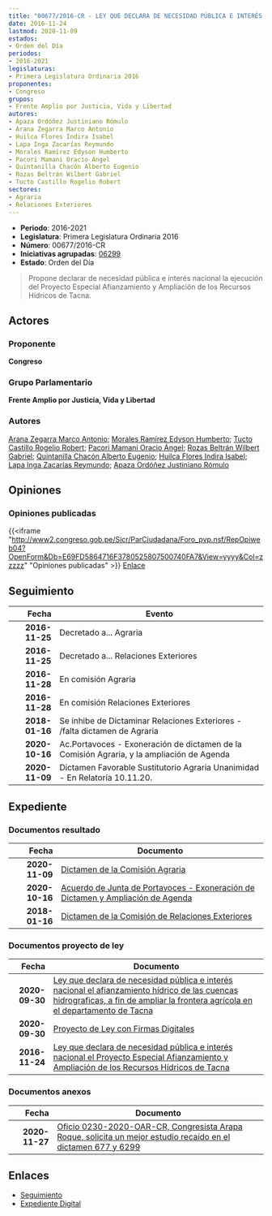 ```yaml
---
title: "00677/2016-CR - LEY QUE DECLARA DE NECESIDAD PÚBLICA E INTERÉS NACIONAL EL PROYECTO ESPECIAL AFIANZAMIENTO Y AMPLIACIÓN DE LOS RECURSOS HÍDRICOS DE TACNA"
date: 2016-11-24
lastmod: 2020-11-09
estados:
- Orden del Día
periodos:
- 2016-2021
legislaturas:
- Primera Legislatura Ordinaria 2016
proponentes:
- Congreso
grupos:
- Frente Amplio por Justicia, Vida y Libertad
autores:
- Apaza Ordóñez Justiniano Rómulo
- Arana Zegarra Marco Antonio
- Huilca Flores Indira Isabel
- Lapa Inga Zacarías Reymundo
- Morales Ramírez Edyson Humberto
- Pacori Mamani Oracio Ángel
- Quintanilla Chacón Alberto Eugenio
- Rozas Beltrán Wilbert Gabriel
- Tucto Castillo Rogelio Robert
sectores:
- Agraria
- Relaciones Exteriores
---
```

- **Periodo**: 2016-2021
- **Legislatura**: Primera Legislatura Ordinaria 2016
- **Número**: 00677/2016-CR
- **Iniciativas agrupadas**: [06299](../../06200/06299)
- **Estado**: Orden del Día

> Propone declarar de necesidad pública e interés nacional la ejecución del Proyecto Especial Afianzamiento y Ampliación de los Recursos Hídricos de Tacna.


## Actores

### Proponente

**Congreso**

### Grupo Parlamentario

**Frente Amplio por Justicia, Vida y Libertad**

### Autores

[Arana Zegarra Marco Antonio](mailto:mailto:marana@congreso.gob.pe); [Morales Ramírez Edyson Humberto](mailto:mailto:emorales@congreso.gob.pe); [Tucto Castillo Rogelio Robert](mailto:mailto:rtucto@congreso.gob.pe); [Pacori Mamani Oracio Ángel](mailto:mailto:opacori@congreso.gob.pe); [Rozas Beltrán Wilbert Gabriel](mailto:mailto:wrozas@congreso.gob.pe); [Quintanilla Chacón Alberto Eugenio](mailto:mailto:aquintanilla@congreso.gob.pe); [Huilca Flores Indira Isabel](mailto:mailto:ihuilca@congreso.gob.pe); [Lapa Inga Zacarías Reymundo](mailto:mailto:zlapa@congreso.gob.pe); [Apaza Ordóñez Justiniano Rómulo](mailto:mailto:japaza@congreso.gob.pe)

## Opiniones

### Opiniones publicadas

{{<iframe "http://www2.congreso.gob.pe/Sicr/ParCiudadana/Foro_pvp.nsf/RepOpiweb04?OpenForm&Db=E69FD5864716F3780525807500740FA7&View=yyyy&Col=zzzzz" "Opiniones publicadas" >}}
[Enlace](http://www2.congreso.gob.pe/Sicr/ParCiudadana/Foro_pvp.nsf/RepOpiweb04?OpenForm&Db=E69FD5864716F3780525807500740FA7&View=yyyy&Col=zzzzz)


## Seguimiento

| Fecha | Evento |
|------:|--------|
| **2016-11-25** | Decretado a... Agraria |
| **2016-11-25** | Decretado a... Relaciones Exteriores |
| **2016-11-28** | En comisión Agraria |
| **2016-11-28** | En comisión Relaciones Exteriores |
| **2018-01-16** | Se inhibe de Dictaminar Relaciones Exteriores - /falta dictamen de Agraria |
| **2020-10-16** | Ac.Portavoces - Exoneración de dictamen de la Comisión Agraria, y la ampliación de Agenda |
| **2020-11-09** | Dictamen Favorable Sustitutorio Agraria Unanimidad - En Relatoría 10.11.20. |

## Expediente

### Documentos resultado

| Fecha | Documento |
|------:|-----------|
| **2020-11-09** | [Dictamen de la Comisión Agraria](http://www.leyes.congreso.gob.pe/Documentos/2016_2021/Dictamenes/Proyectos_de_Ley/00677DC01MAY20201109.pdf) |
| **2020-10-16** | [Acuerdo de Junta de Portavoces - Exoneración de Dictamen y Ampliación de Agenda](https://leyes.congreso.gob.pe/Documentos/2016_2021/Acuerdos/Junta_Portavoces/AJP06299-20201016.pdf) |
| **2018-01-16** | [Dictamen de la Comisión de Relaciones Exteriores](http://www.leyes.congreso.gob.pe/Documentos/2016_2021/Dictamenes/Proyectos_de_Ley/00677DC20MAY20180116.pdf) |

### Documentos proyecto de ley

| Fecha | Documento |
|------:|-----------|
| **2020-09-30** | [Ley que declara de necesidad pública e interés nacional el afianzamiento hídrico de las cuencas hidrograficas, a fin de ampliar la frontera agrícola en el departamento de Tacna](http://www.leyes.congreso.gob.pe/Documentos/2016_2021/Proyectos_de_Ley_y_de_Resoluciones_Legislativas/PL06299-20200930.pdf) |
| **2020-09-30** | [Proyecto de Ley con Firmas Digitales](http://www.leyes.congreso.gob.pe/Documentos/2016_2021/Proyectos_de_Ley_y_de_Resoluciones_Legislativas/Proyectos_Firmas_digitales/PL06299.pdf) |
| **2016-11-24** | [Ley que declara de necesidad pública e interés nacional el Proyecto Especial Afianzamiento y Ampliación de los Recursos Hídricos de Tacna](http://www.leyes.congreso.gob.pe/Documentos/2016_2021/Proyectos_de_Ley_y_de_Resoluciones_Legislativas/PL0067720161124.pdf) |

### Documentos anexos

| Fecha | Documento |
|------:|-----------|
| **2020-11-27** | [Oficio 0230-2020-OAR-CR, Congresista Arapa Roque, solicita un mejor estudio recaído en el dictamen 677 y 6299](http://www.leyes.congreso.gob.pe/Documentos/2016_2021/Oficios/Congresistas/OFICIO-0230-2020-OAR-CR.pdf) |

## Enlaces

- [Seguimiento](http://www2.congreso.gob.pe/Sicr/TraDocEstProc/CLProLey2016.nsf/f7fff46988ca05b1052578e100829cc7/0e6dfcfa082f365e05258075007c8bec?OpenDocument)
- [Expediente Digital](http://www2.congreso.gob.pe/Sicr/TraDocEstProc/Expvirt_2011.nsf/visbusqptramdoc1621/00677?opendocument)


